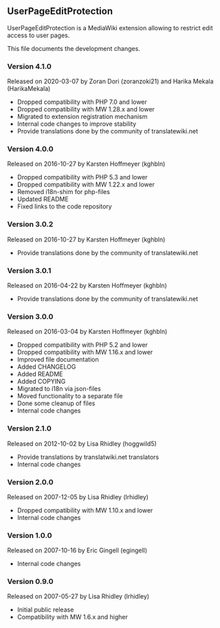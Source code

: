 ## UserPageEditProtection

UserPageEditProtection is a MediaWiki extension allowing to restrict
edit access to user pages.

This file documents the development changes.


### Version 4.1.0

Released on 2020-03-07 by Zoran Dori (zoranzoki21) and
Harika Mekala (HarikaMekala)

- Dropped compatibility with PHP 7.0 and lower
- Dropped compatibility with MW 1.28.x and lower
- Migrated to extension registration mechanism
- Internal code changes to improve stability
- Provide translations done by the community of translatewiki.net


### Version 4.0.0

Released on 2016-10-27 by Karsten Hoffmeyer (kghbln)

- Dropped compatibility with PHP 5.3 and lower
- Dropped compatibility with MW 1.22.x and lower
- Removed i18n-shim for php-files
- Updated README
- Fixed links to the code repository


### Version 3.0.2

Released on 2016-10-27 by Karsten Hoffmeyer (kghbln)

- Provide translations done by the community of translatewiki.net


### Version 3.0.1

Released on 2016-04-22 by Karsten Hoffmeyer (kghbln)

- Provide translations done by the community of translatewiki.net


### Version 3.0.0

Released on 2016-03-04 by Karsten Hoffmeyer (kghbln)

- Dropped compatibility with PHP 5.2 and lower
- Dropped compatibility with MW 1.16.x and lower
- Improved file documentation
- Added CHANGELOG
- Added README
- Added COPYING
- Migrated to i18n via json-files
- Moved functionality to a separate file
- Done some cleanup of files
- Internal code changes


### Version 2.1.0

Released on 2012-10-02 by Lisa Rhidley (hoggwild5)

- Provide translations by translatwiki.net translators
- Internal code changes


### Version 2.0.0

Released on 2007-12-05 by Lisa Rhidley (lrhidley)

- Dropped compatibility with MW 1.10.x and lower
- Internal code changes


### Version 1.0.0

Released on 2007-10-16 by Eric Gingell (egingell)

- Internal code changes


### Version 0.9.0

Released on 2007-05-27 by Lisa Rhidley (lrhidley)

- Initial public release
- Compatibility with MW 1.6.x and higher
